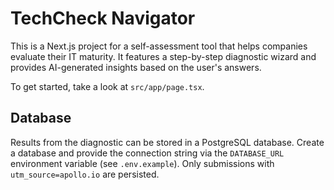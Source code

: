 # TechCheck Navigator

This is a Next.js project for a self-assessment tool that helps companies evaluate their IT maturity. It features a step-by-step diagnostic wizard and provides AI-generated insights based on the user's answers.

To get started, take a look at `src/app/page.tsx`.

## Database

Results from the diagnostic can be stored in a PostgreSQL database. Create a
database and provide the connection string via the `DATABASE_URL` environment
variable (see `.env.example`). Only submissions with `utm_source=apollo.io` are
persisted.
